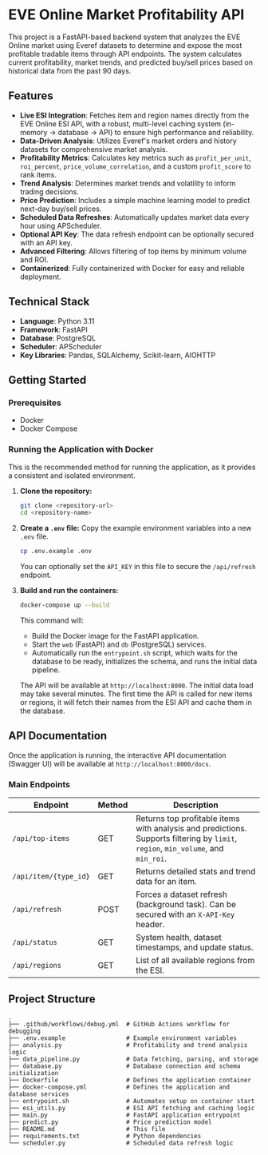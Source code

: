 # EVE Online Market Profitability API

This project is a FastAPI-based backend system that analyzes the EVE Online market using Everef datasets to determine and expose the most profitable tradable items through API endpoints. The system calculates current profitability, market trends, and predicted buy/sell prices based on historical data from the past 90 days.

## Features

- **Live ESI Integration**: Fetches item and region names directly from the EVE Online ESI API, with a robust, multi-level caching system (in-memory -> database -> API) to ensure high performance and reliability.
- **Data-Driven Analysis**: Utilizes Everef's market orders and history datasets for comprehensive market analysis.
- **Profitability Metrics**: Calculates key metrics such as `profit_per_unit`, `roi_percent`, `price_volume_correlation`, and a custom `profit_score` to rank items.
- **Trend Analysis**: Determines market trends and volatility to inform trading decisions.
- **Price Prediction**: Includes a simple machine learning model to predict next-day buy/sell prices.
- **Scheduled Data Refreshes**: Automatically updates market data every hour using APScheduler.
- **Optional API Key**: The data refresh endpoint can be optionally secured with an API key.
- **Advanced Filtering**: Allows filtering of top items by minimum volume and ROI.
- **Containerized**: Fully containerized with Docker for easy and reliable deployment.

## Technical Stack

- **Language**: Python 3.11
- **Framework**: FastAPI
- **Database**: PostgreSQL
- **Scheduler**: APScheduler
- **Key Libraries**: Pandas, SQLAlchemy, Scikit-learn, AIOHTTP

## Getting Started

### Prerequisites

- Docker
- Docker Compose

### Running the Application with Docker

This is the recommended method for running the application, as it provides a consistent and isolated environment.

1.  **Clone the repository:**
    ```bash
    git clone <repository-url>
    cd <repository-name>
    ```

2.  **Create a `.env` file:**
    Copy the example environment variables into a new `.env` file.
    ```bash
    cp .env.example .env
    ```
    You can optionally set the `API_KEY` in this file to secure the `/api/refresh` endpoint.

3.  **Build and run the containers:**
    ```bash
    docker-compose up --build
    ```
    This command will:
    - Build the Docker image for the FastAPI application.
    - Start the `web` (FastAPI) and `db` (PostgreSQL) services.
    - Automatically run the `entrypoint.sh` script, which waits for the database to be ready, initializes the schema, and runs the initial data pipeline.

    The API will be available at `http://localhost:8000`. The initial data load may take several minutes. The first time the API is called for new items or regions, it will fetch their names from the ESI API and cache them in the database.

## API Documentation

Once the application is running, the interactive API documentation (Swagger UI) will be available at `http://localhost:8000/docs`.

### Main Endpoints

| Endpoint                                   | Method | Description                                                |
| ------------------------------------------ | ------ | ---------------------------------------------------------- |
| `/api/top-items` | GET    | Returns top profitable items with analysis and predictions. Supports filtering by `limit`, `region`, `min_volume`, and `min_roi`. |
| `/api/item/{type_id}`                      | GET    | Returns detailed stats and trend data for an item.          |
| `/api/refresh`                             | POST   | Forces a dataset refresh (background task). Can be secured with an `X-API-Key` header. |
| `/api/status`                              | GET    | System health, dataset timestamps, and update status.       |
| `/api/regions`                             | GET    | List of all available regions from the ESI.                |

## Project Structure

```
.
├── .github/workflows/debug.yml  # GitHub Actions workflow for debugging
├── .env.example                 # Example environment variables
├── analysis.py                  # Profitability and trend analysis logic
├── data_pipeline.py             # Data fetching, parsing, and storage
├── database.py                  # Database connection and schema initialization
├── Dockerfile                   # Defines the application container
├── docker-compose.yml           # Defines the application and database services
├── entrypoint.sh                # Automates setup on container start
├── esi_utils.py                 # ESI API fetching and caching logic
├── main.py                      # FastAPI application entrypoint
├── predict.py                   # Price prediction model
├── README.md                    # This file
├── requirements.txt             # Python dependencies
└── scheduler.py                 # Scheduled data refresh logic
```